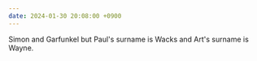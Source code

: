 ```yaml
---
date: 2024-01-30 20:08:00 +0900
---
```


Simon and Garfunkel but Paul's surname is Wacks and Art's surname is Wayne.
